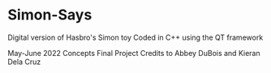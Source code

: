 # Simon-Says
Digital version of Hasbro's Simon toy
Coded in C++ using the QT framework

May-June 2022 Concepts Final Project
Credits to Abbey DuBois and Kieran Dela Cruz
